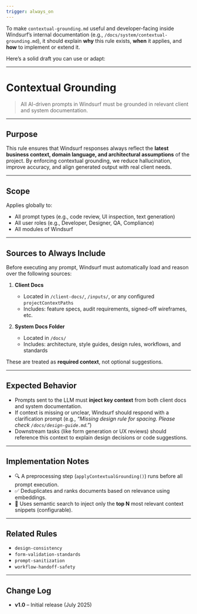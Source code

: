 ```yaml
---
trigger: always_on
---
```


To make `contextual-grounding.md` useful and developer-facing inside Windsurf’s internal documentation (e.g., `/docs/system/contextual-grounding.md`), it should explain **why** this rule exists, **when** it applies, and **how** to implement or extend it.

Here’s a solid draft you can use or adapt:

---

# Contextual Grounding

> All AI-driven prompts in Windsurf must be grounded in relevant client and system documentation.

---

## Purpose

This rule ensures that Windsurf responses always reflect the **latest business context, domain language, and architectural assumptions** of the project. By enforcing contextual grounding, we reduce hallucination, improve accuracy, and align generated output with real client needs.

---

## Scope

Applies globally to:

* All prompt types (e.g., code review, UI inspection, text generation)
* All user roles (e.g., Developer, Designer, QA, Compliance)
* All modules of Windsurf

---

## Sources to Always Include

Before executing any prompt, Windsurf must automatically load and reason over the following sources:

1. **Client Docs**

   * Located in `/client-docs/`, `/inputs/`, or any configured `projectContextPaths`
   * Includes: feature specs, audit requirements, signed-off wireframes, etc.

2. **System Docs Folder**

   * Located in `/docs/`
   * Includes: architecture, style guides, design rules, workflows, and standards

These are treated as **required context**, not optional suggestions.

---

## Expected Behavior

* Prompts sent to the LLM must **inject key context** from both client docs and system documentation.
* If context is missing or unclear, Windsurf should respond with a clarification prompt (e.g., *“Missing design rule for spacing. Please check `/docs/design-guide.md`.”*)
* Downstream tasks (like form generation or UX reviews) should reference this context to explain design decisions or code suggestions.

---

## Implementation Notes

* 🔍 A preprocessing step (`applyContextualGrounding()`) runs before all prompt execution.
* ✅ Deduplicates and ranks documents based on relevance using embeddings.
* 🧠 Uses semantic search to inject only the **top N** most relevant context snippets (configurable).

---

## Related Rules

* `design-consistency`
* `form-validation-standards`
* `prompt-sanitization`
* `workflow-handoff-safety`

---

## Change Log

* **v1.0** – Initial release (July 2025)
